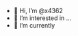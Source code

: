 - 👋 Hi, I’m @x4362
- 👀 I’m interested in ...
- 🌱 I’m currently
<!---
x4362/x4362 is a ✨ special ✨ repository because its `README.md` (this file) appears on your GitHub profile.
You can click the Preview link to take a look at your changes.
--->
